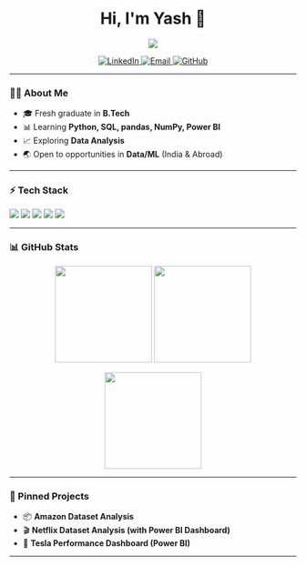 <h1 align="center">Hi, I'm Yash 👋</h1>

<p align="center">
  <img src="https://readme-typing-svg.herokuapp.com?size=22&duration=3000&color=36BCF7&center=true&vCenter=true&width=500&lines=Data+Analyst;ML+Enthusiast;Pythonista;SQL+%26+Pandas+Learner;Power+BI+Explorer;Always+learning+new+things;Video+Editor" />
</p>

<p align="center">
  <a href="https://www.linkedin.com/in/raghuvanshi-yash/">
    <img src="https://img.shields.io/badge/LinkedIn-blue?style=for-the-badge&logo=linkedin&logoColor=white" alt="LinkedIn"/>
  </a>
  <a href="mailto:yashraghu1406@gmail.com">
    <img src="https://img.shields.io/badge/Email-red?style=for-the-badge&logo=gmail&logoColor=white" alt="Email"/>
  </a>
  <a href="https://github.com/azxigen">
    <img src="https://img.shields.io/badge/GitHub-black?style=for-the-badge&logo=github&logoColor=white" alt="GitHub"/>
  </a>
</p>

---

### 🧑‍💻 About Me
- 🎓 Fresh graduate in **B.Tech**
- 📊 Learning **Python, SQL, pandas, NumPy, Power BI**
- 📈 Exploring **Data Analysis**
- 🌏 Open to opportunities in **Data/ML** (India & Abroad)

---

### ⚡ Tech Stack
<p>
  <img src="https://img.shields.io/badge/Python-3.x-blue" />
  <img src="https://img.shields.io/badge/SQL-PostgreSQL-informational" />
  <img src="https://img.shields.io/badge/pandas-data%20analysis-success" />
  <img src="https://img.shields.io/badge/Numpy-linear%20algebra-orange" />
  <img src="https://img.shields.io/badge/PowerBI-Data%20Visualization-yellow" />
</p>

---

### 📊 GitHub Stats

<p align="center">
  <img src="https://github-readme-stats.vercel.app/api?username=azxigen&show_icons=true&theme=tokyonight" height="170"/>
  <img src="https://github-readme-stats.vercel.app/api/top-langs/?username=azxigen&layout=compact&theme=tokyonight" height="170"/>
</p>

<p align="center">
  <img src="https://github-readme-streak-stats.herokuapp.com/?user=azxigen&theme=tokyonight" height="170"/>
</p>

---

### 📌 Pinned Projects
- 📦 **Amazon Dataset Analysis**  
- 🎬 **Netflix Dataset Analysis (with Power BI Dashboard)**  
- 🚗 **Tesla Performance Dashboard (Power BI)**

---
